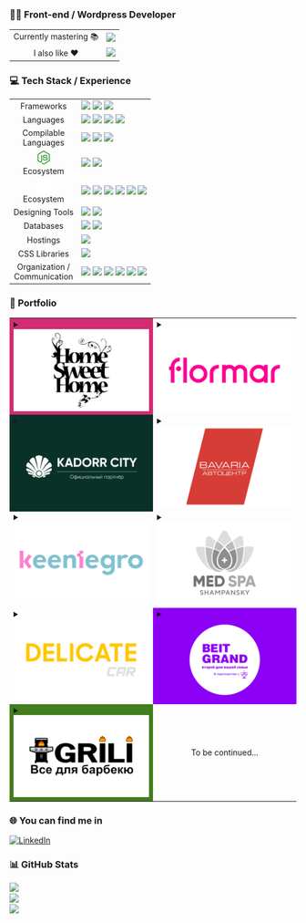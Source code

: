 ### 🦸‍♂️ Front-end / Wordpress Developer

<table>
	<tr valign="middle" align="center">
		<td>Currently mastering 📚</td>
		<td><img src="https://img.shields.io/badge/vuejs-%2335495e.svg?style=for-the-badge&logo=vuedotjs&logoColor=%234FC08D"></td>
	</tr>
	<tr valign="middle" align="center">
		<td>I also like ❤️</td>
		<td><img src="https://img.shields.io/badge/svelte-%23f1413d.svg?style=for-the-badge&logo=svelte&logoColor=white"></td>
	</tr>
</table>

### 💻 Tech Stack / Experience

<table>
	<tr>
		<td align="center">Frameworks</td>
		<td>
			<img src="https://img.shields.io/badge/vuejs-%2335495e.svg?style=for-the-badge&logo=vuedotjs&logoColor=%234FC08D">
			<img src="https://img.shields.io/badge/svelte-%23f1413d.svg?style=for-the-badge&logo=svelte&logoColor=white">
			<img src="https://img.shields.io/badge/react-%2320232a.svg?style=for-the-badge&logo=react&logoColor=%2361DAFB">
		</td>
	</tr>
	<tr>
		<td align="center">Languages</td>
		<td>
			<img src="https://img.shields.io/badge/html5-%23E34F26.svg?style=for-the-badge&logo=html5&logoColor=white">
			<img src="https://img.shields.io/badge/css3-%231572B6.svg?style=for-the-badge&logo=css3&logoColor=white">
			<img src="https://img.shields.io/badge/javascript-%23323330.svg?style=for-the-badge&logo=javascript&logoColor=%23F7DF1E">
			<img src="https://img.shields.io/badge/php-%23777BB4.svg?style=for-the-badge&logo=php&logoColor=white">
		</td>
	</tr>
	<tr>
		<td align="center">Compilable<br>Languages</td>
		<td>
			<img src="https://img.shields.io/badge/SASS-hotpink.svg?style=for-the-badge&logo=SASS&logoColor=white">
			<img src="https://img.shields.io/badge/less-2B4C80?style=for-the-badge&logo=less&logoColor=white">
			<img src="https://img.shields.io/badge/Pug-FFF?style=for-the-badge&logo=pug&logoColor=A86454">
		</td>
	</tr>
	<tr>
		<td align="center">
			<img height="24" src="./icons/ico-nodejs.svg">
			<br>
			Ecosystem
		</td>
		<td>
			<img src="https://img.shields.io/badge/vite-%23646CFF.svg?style=for-the-badge&logo=vite&logoColor=white">
			<img src="https://img.shields.io/badge/GULP-%23CF4647.svg?style=for-the-badge&logo=gulp&logoColor=white">
		</td>
	</tr>
	<tr>
		<td align="center">
			<img height="24" src="./icons/ico-wordpress.svg">
			<br>
			Ecosystem
		</td>
		<td>
			<img src="https://img.shields.io/badge/WordPress-%23117AC9.svg?style=for-the-badge&logo=WordPress&logoColor=white">
			<img src="https://img.shields.io/badge/apache-%23D42029.svg?style=for-the-badge&logo=apache&logoColor=white">
			<img src="https://img.shields.io/badge/nginx-%23009639.svg?style=for-the-badge&logo=nginx&logoColor=white">
			<img src="https://img.shields.io/badge/mysql-%2300f.svg?style=for-the-badge&logo=mysql&logoColor=white">
			<img src="https://img.shields.io/badge/docker-%230db7ed.svg?style=for-the-badge&logo=docker&logoColor=white">
			<img src="https://img.shields.io/badge/Linux-FCC624?style=for-the-badge&logo=linux&logoColor=black">
		</td>
	</tr>
	<tr>
		<td align="center">
			Designing Tools
		</td>
		<td>
			<img src="https://img.shields.io/badge/figma-%23F24E1E.svg?style=for-the-badge&logo=figma&logoColor=white">
			<img src="https://img.shields.io/badge/Adobe%20XD-470137?style=for-the-badge&logo=Adobe%20XD&logoColor=#FF61F6">
		</td>
	</tr>
	<tr>
		<td align="center">
			Databases
		</td>
		<td>
			<img src="https://img.shields.io/badge/mysql-%2300f.svg?style=for-the-badge&logo=mysql&logoColor=white">
			<img src="https://img.shields.io/badge/firebase-%23039BE5.svg?style=for-the-badge&logo=firebase">
		</td>
	</tr>
	<tr>
		<td align="center">
			Hostings
		</td>
		<td>
			<img src="https://img.shields.io/badge/netlify-%23000000.svg?style=for-the-badge&logo=netlify&logoColor=#00C7B7">
		</td>
	</tr>
	<tr>
		<td align="center">
			CSS Libraries
		</td>
		<td>
			<img src="https://img.shields.io/badge/tailwindcss-%2338B2AC.svg?style=for-the-badge&logo=tailwind-css&logoColor=white">
		</td>
	</tr>
	<tr>
		<td align="center">
			Organization /<br> Communication
		</td>
		<td>
			<img src="https://img.shields.io/badge/git-%23F05033.svg?style=for-the-badge&logo=git&logoColor=white">
			<img src="https://img.shields.io/badge/github-%23121011.svg?style=for-the-badge&logo=github&logoColor=white">
			<img src="https://img.shields.io/badge/gitlab-%23181717.svg?style=for-the-badge&logo=gitlab&logoColor=white">
			<img src="https://img.shields.io/badge/Slack-4A154B?style=for-the-badge&logo=slack&logoColor=white">
			<img src="https://img.shields.io/badge/jira-%230A0FFF.svg?style=for-the-badge&logo=jira&logoColor=white">
			<img src="https://img.shields.io/badge/Notion-%23000000.svg?style=for-the-badge&logo=notion&logoColor=white">
		</td>
	</tr>
</table>

### 📁 Portfolio

<table>
	<tr>
		<td width="50%" style="background-color: hsl(334,66%,50%);">
			<details>
				<summary><img src="./portfolio-logos/homesweethome.png"></summary>
				<div><img src="./portfolio-screenshots/homesweethome.png"></div>
			</details>
		</td>
		<td width="50%">
			<details>
				<summary><img src="./portfolio-logos/flormar.png"></summary>
				<div><img src="./portfolio-screenshots/flormar.png"></div>
			</details>
		</td>
	</tr>
	<tr>
		<td width="50%" style="background-color: #093127;">
			<details>
				<summary><img src="./portfolio-logos/kadorr-city.png"></summary>
				<div><img src="./portfolio-screenshots/kadorr-city.png"></div>
			</details>
		</td>
		<td width="50%">
			<details>
				<summary><img src="./portfolio-logos/bavaria.png"></summary>
				<div><img src="./portfolio-screenshots/bavaria.png"></div>
			</details>
		</td>
	</tr>
	<tr>
		<td width="50%">
			<details>
				<summary><img src="./portfolio-logos/keentegro.png"></summary>
				<div><img src="./portfolio-screenshots/keentegro.png"></div>
			</details>
		</td>
		<td width="50%">
			<details>
				<summary><img src="./portfolio-logos/medspa.png"></summary>
				<div><img src="./portfolio-screenshots/medspa.png"></div>
			</details>
		</td>
	</tr>
	<tr>
		<td width="50%">
			<details>
				<summary><img src="./portfolio-logos/delicate.png"></summary>
				<div><img src="./portfolio-screenshots/delicate.png"></div>
			</details>
		</td>
		<td width="50%" style="background-color: #8D00F6;">
			<details>
				<summary><img src="./portfolio-logos/beitgrand.png"></summary>
				<div><img src="./portfolio-screenshots/beitgrand.png"></div>
			</details>
		</td>
	</tr>
	<tr>
		<td width="50%" style="background-color: #427d1e;">
			<details>
				<summary><img src="./portfolio-logos/grili.png"></summary>
				<div><img src="./portfolio-screenshots/grili.png"></div>
			</details>
		</td>
		<td width="50%" align="center">To be continued...</td>
	</tr>
</table>

### 🌐 You can find me in

[![LinkedIn](https://img.shields.io/badge/LinkedIn-%230077B5.svg?style=for-the-badge&logo=linkedin&logoColor=white)](https://linkedin.com/in/vodolazskyi)

### 📊 GitHub Stats

![](https://github-readme-stats.vercel.app/api?username=ArkadiiVodolazskyi&theme=tokyonight&hide_border=true&include_all_commits=false&count_private=false)<br/>
![](https://github-readme-streak-stats.herokuapp.com/?user=ArkadiiVodolazskyi&theme=tokyonight&hide_border=true)<br/>
![](https://github-readme-stats.vercel.app/api/top-langs/?username=ArkadiiVodolazskyi&theme=tokyonight&hide_border=true&include_all_commits=false&count_private=false&layout=compact)
